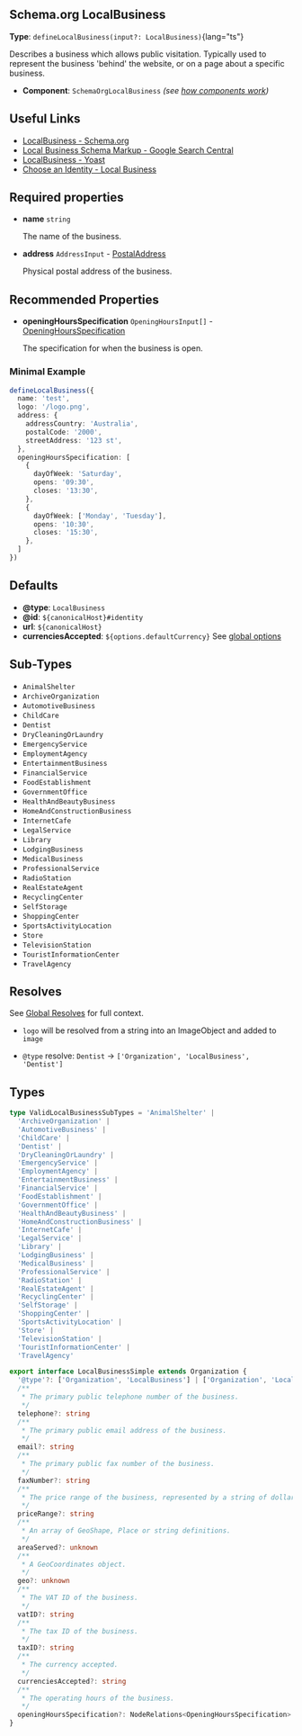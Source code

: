 ## Schema.org LocalBusiness

**Type**: `defineLocalBusiness(input?: LocalBusiness)`{lang="ts"}

  Describes a business which allows public visitation. Typically used to represent the business 'behind' the website, or on a page about a specific business.

- **Component**: `SchemaOrgLocalBusiness` _(see [how components work](/guide/guides/components))_

## Useful Links

- [LocalBusiness - Schema.org](https://schema.org/LocalBusiness)
- [Local Business Schema Markup - Google Search Central](https://developers.google.com/search/docs/advanced/structured-data/local-business)
- [LocalBusiness - Yoast](https://developer.yoast.com/features/schema/pieces/localBusiness)
- [Choose an Identity - Local Business](/guide/guides/identity#local-business)

## Required properties

- **name** `string` 

  The name of the business.

- **address** `AddressInput` - [PostalAddress](https://schema.org/PostalAddress)

  Physical postal address of the business. 

## Recommended Properties

- **openingHoursSpecification**  `OpeningHoursInput[]` - [OpeningHoursSpecification](https://schema.org/OpeningHoursSpecification)

  The specification for when the business is open.


### Minimal Example

```ts
defineLocalBusiness({
  name: 'test',
  logo: '/logo.png',
  address: {
    addressCountry: 'Australia',
    postalCode: '2000',
    streetAddress: '123 st',
  },
  openingHoursSpecification: [
    {
      dayOfWeek: 'Saturday',
      opens: '09:30',
      closes: '13:30',
    },
    {
      dayOfWeek: ['Monday', 'Tuesday'],
      opens: '10:30',
      closes: '15:30',
    },
  ]
})
```

## Defaults

- **@type**: `LocalBusiness`
- **@id**: `${canonicalHost}#identity`
- **url**: `${canonicalHost}` 
- **currenciesAccepted**: `${options.defaultCurrency}` See [global options](/guide/guides/user-config)

## Sub-Types

- `AnimalShelter`
- `ArchiveOrganization`
- `AutomotiveBusiness`
- `ChildCare`
- `Dentist`
- `DryCleaningOrLaundry`
- `EmergencyService`
- `EmploymentAgency`
- `EntertainmentBusiness`
- `FinancialService`
- `FoodEstablishment`
- `GovernmentOffice`
- `HealthAndBeautyBusiness`
- `HomeAndConstructionBusiness`
- `InternetCafe`
- `LegalService`
- `Library`
- `LodgingBusiness`
- `MedicalBusiness`
- `ProfessionalService`
- `RadioStation`
- `RealEstateAgent`
- `RecyclingCenter`
- `SelfStorage`
- `ShoppingCenter`
- `SportsActivityLocation`
- `Store`
- `TelevisionStation`
- `TouristInformationCenter`
- `TravelAgency`

## Resolves

See [Global Resolves](/guide/getting-started/how-it-works#global-resolves) for full context.

- `logo` will be resolved from a string into an ImageObject and added to `image`

- `@type` resolve: `Dentist` -> `['Organization', 'LocalBusiness', 'Dentist']`


## Types

```ts
type ValidLocalBusinessSubTypes = 'AnimalShelter' |
  'ArchiveOrganization' |
  'AutomotiveBusiness' |
  'ChildCare' |
  'Dentist' |
  'DryCleaningOrLaundry' |
  'EmergencyService' |
  'EmploymentAgency' |
  'EntertainmentBusiness' |
  'FinancialService' |
  'FoodEstablishment' |
  'GovernmentOffice' |
  'HealthAndBeautyBusiness' |
  'HomeAndConstructionBusiness' |
  'InternetCafe' |
  'LegalService' |
  'Library' |
  'LodgingBusiness' |
  'MedicalBusiness' |
  'ProfessionalService' |
  'RadioStation' |
  'RealEstateAgent' |
  'RecyclingCenter' |
  'SelfStorage' |
  'ShoppingCenter' |
  'SportsActivityLocation' |
  'Store' |
  'TelevisionStation' |
  'TouristInformationCenter' |
  'TravelAgency'

export interface LocalBusinessSimple extends Organization {
  '@type'?: ['Organization', 'LocalBusiness'] | ['Organization', 'LocalBusiness', ValidLocalBusinessSubTypes] | ValidLocalBusinessSubTypes
  /**
   * The primary public telephone number of the business.
   */
  telephone?: string
  /**
   * The primary public email address of the business.
   */
  email?: string
  /**
   * The primary public fax number of the business.
   */
  faxNumber?: string
  /**
   * The price range of the business, represented by a string of dollar symbols (e.g., $, $$, or $$$ ).
   */
  priceRange?: string
  /**
   * An array of GeoShape, Place or string definitions.
   */
  areaServed?: unknown
  /**
   * A GeoCoordinates object.
   */
  geo?: unknown
  /**
   * The VAT ID of the business.
   */
  vatID?: string
  /**
   * The tax ID of the business.
   */
  taxID?: string
  /**
   * The currency accepted.
   */
  currenciesAccepted?: string
  /**
   * The operating hours of the business.
   */
  openingHoursSpecification?: NodeRelations<OpeningHoursSpecification>
}
```
